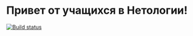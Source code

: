# Привет от учащихся в Нетологии!

[![Build status](https://ci.appveyor.com/api/projects/status/98e1c6fhs0usyt57?svg=true)](https://ci.appveyor.com/project/colins1/game-pro)


